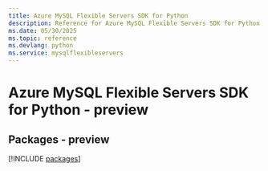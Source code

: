 ```yaml
---
title: Azure MySQL Flexible Servers SDK for Python
description: Reference for Azure MySQL Flexible Servers SDK for Python
ms.date: 05/30/2025
ms.topic: reference
ms.devlang: python
ms.service: mysqlflexibleservers
---
```

# Azure MySQL Flexible Servers SDK for Python - preview
## Packages - preview
[!INCLUDE [packages](mysql-flexible-servers-index.md)]